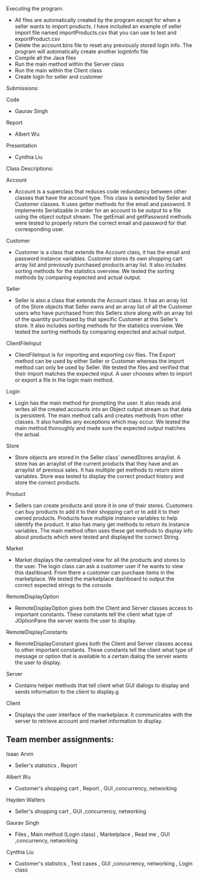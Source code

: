 Executing the program:

- All files are automatically created by the program except for when a seller wants to import products. I have included an example of seller import file named importProducts.csv that you can use to test and exportProduct.csv
- Delete the account.bins file to reset any previously stored login info. The program will automatically create another loginInfo file
- Compile all the Java files
- Run the main method within the Server class
- Run the main within the Client class
- Create login for seller and customer
 
Submissions:

Code
- Gaurav Singh

Report
- Albert Wu

Presentation 
- Cynthia Liu
 
Class Descriptions:

Account

- Account is a superclass that reduces code redundancy between other classes that have the account type. This class is extended by Seller and Customer classes. It uses getter methods for the email and password. It implements Serializable in order for an account to be output to a file using the object output stream. The getEmail and getPassword methods were tested to properly return the correct email and password for that corresponding user.
 
Customer

- Customer is a class that extends the Account class, it has the email and password instance variables. Customer stores its own shopping cart array list and previously purchased products array list. It also includes sorting methods for the statistics overview. We tested the sorting methods by comparing expected and actual output.
 
Seller

- Seller is also a class that extends the Account class. It has an array list of the Store objects that Seller owns and an array list of all the Customer users who have purchased from this Sellers store along with an array list of the quantity purchased by that specific Customer at this Seller’s store. It also includes sorting methods for the statistics overview. We tested the sorting methods by comparing expected and actual output.
 
ClientFileInput

- ClientFileInput is for importing and exporting csv files. The Export method can be used by either Seller or Customer whereas the import method can only be used by Seller. We tested the files and verified that their import matches the expected input. A user chooses when to import or export a file in the login main method.
 
Login

- Login has the main method for prompting the user. It also reads and writes all the created accounts into an Object output stream so that data is persistent. The main method calls and creates methods from other classes. It also handles any exceptions which may occur. We tested the main method thoroughly and made sure the expected output matches the actual. 
 
Store

- Store objects are stored in the Seller class’ ownedStores arraylist. A store has an arraylist of the current products that they have and an arraylist of previous sales. It has multiple get methods to return store variables. Store was tested to display the correct product history and store the correct products. 
 
Product

- Sellers can create products and store it in one of their stores. Customers can buy products to add it to their shopping cart or to add it to their owned products. Products have multiple instance variables to help identify the product. It also has many get methods to return its instance variables. The main method often uses these get methods to display info about products which were tested and displayed the correct String.
 
Market

- Market displays the centralized view for all the products and stores to the user. The login class can ask a customer user if he wants to view this dashboard. From there a customer can purchase items in the marketplace. We tested the marketplace dashboard to output the correct expected strings to the console. 

RemoteDisplayOption

- RemoteDisplayOption gives both the Client and Server classes access to important constants. These constants tell the client what type of JOptionPane the server wants the user to display. 

RemoteDisplayConstants

- RemoteDisplayConstant gives both the Client and Server classes access to other important constants. These constants tell the client what type of message or option that is available to a certain dialog the server wants the user to display. 

Server
- Contains helper methods that tell client what GUI dialogs to display and sends information to the client to display.g

Client
- Displays the user interface of the marketplace. It communicates with the server to retrieve account and market 
  information to display.
 
## Team member assignments:
 
Isaac Arvin

- Seller's statistics , Report
 
Albert Wu 

- Customer's shopping cart , Report , GUI ,concurrency, networking
 
Hayden Walters 

- Seller's shopping cart , GUI ,concurrency, networking
 
Gaurav Singh 

- Files , Main  method (Login class) , Marketplace , Read me , GUI ,concurrency, networking
 
Cynthia Liu 

- Customer's statistics , Test cases , GUI ,concurrency, networking , Login class
 





